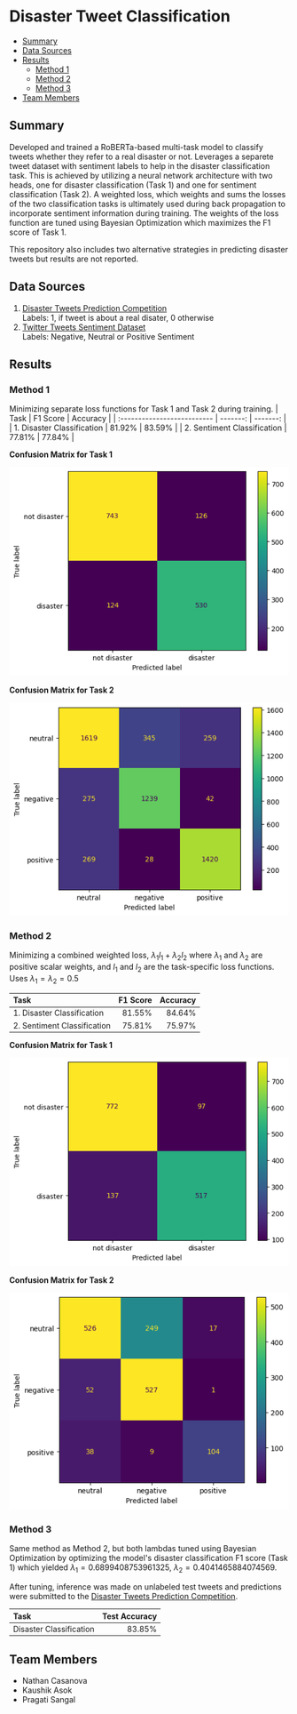 Disaster Tweet Classification <!-- omit from toc -->
==============================

- [Summary](#summary)
- [Data Sources](#data-sources)
- [Results](#results)
  - [Method 1](#method-1)
  - [Method 2](#method-2)
  - [Method 3](#method-3)
- [Team Members](#team-members)


Summary
------------
Developed and trained a RoBERTa-based multi-task model to classify tweets whether they refer to a real disaster or not. Leverages a separete tweet dataset with sentiment labels to help in the disaster classification task. This is achieved by utilizing a neural network architecture with two heads, one for disaster classification (Task 1) and one for sentiment classification (Task 2). A weighted loss, which weights and sums the losses of the two classification tasks is ultimately used during back propagation to incorporate sentiment information during training. The weights of the loss function are tuned using Bayesian Optimization which maximizes the F1 score of Task 1.

This repository also includes two alternative strategies in predicting disaster tweets but results are not reported.

Data Sources
------------
1. [Disaster Tweets Prediction Competition](https://www.kaggle.com/competitions/nlp-getting-started/overview)<br>
Labels: 1, if tweet is about a real disater, 0 otherwise
1. [Twitter Tweets Sentiment Dataset](https://www.kaggle.com/datasets/yasserh/twitter-tweets-sentiment-dataset)<br>
Labels: Negative, Neutral or Positive Sentiment

Results
------------
 ### Method 1 ###
 Minimizing separate loss functions for Task 1 and Task 2 during training.
| Task                        | F1 Score | Accuracy |
| :-------------------------- | -------: | -------: |
| 1. Disaster Classification  |   81.92% |   83.59% |
| 2. Sentiment Classification |   77.81% |   77.84% |

**Confusion Matrix for Task 1**

![t1_tm1](/notebooks/t1_tm1.png)

**Confusion Matrix for Task 2**

![t2_tm1](/notebooks/t2_tm1.png)


### Method 2 ###
Minimizing a combined weighted loss, $\lambda_1l_1 + \lambda_2l_2$  where $\lambda_1$ and  $\lambda_2$ are positive scalar weights, and $l_1$ and $l_2$ are the task-specific loss functions. Uses $\lambda_1=\lambda_2=0.5$

| Task                        | F1 Score | Accuracy |
| :-------------------------- | -------: | -------: |
| 1. Disaster Classification  |   81.55% |   84.64% |
| 2. Sentiment Classification |   75.81% |   75.97% |

**Confusion Matrix for Task 1**

![t1_tm2](/notebooks/t1_tm2.png)

**Confusion Matrix for Task 2**

![t2_tm2](/notebooks/t2_tm2.png)


### Method 3 ###
Same method as Method 2, but both lambdas tuned using Bayesian Optimization by optimizing the model's disaster classification F1 score (Task 1) which yielded $\lambda_1 = 0.6899408753961325$, $\lambda_2= 0.4041465884074569$. 

After tuning, inference was made on unlabeled test tweets and predictions were submitted to the [Disaster Tweets Prediction Competition](https://www.kaggle.com/competitions/nlp-getting-started/overview).

| Task                    | Test Accuracy |
| :---------------------- | ------------: |
| Disaster Classification |        83.85% |

Team Members
------------
- Nathan Casanova
- Kaushik Asok
- Pragati Sangal
